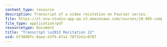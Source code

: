 ```yaml
---
content_type: resource
description: Transcript of a video recitation on Fourier series.
file: https://ol-ocw-studio-app-qa.s3.amazonaws.com/courses/18-085-computational-science-and-engineering-i-fall-2008/bf3890fc0aaee5fb4fa170732e1c0787_18-085F08-R12.pdf
file_type: application/pdf
resourcetype: Document
title: "Transcript \u2013 Recitation 12"
uid: bf3890fc-0aae-e5fb-4fa1-70732e1c0787
---
```

